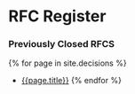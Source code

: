 # RFC Register

### Previously Closed RFCS

{% for page in site.decisions %}
  * [{{page.title}}]({{page.url}})
{% endfor %}